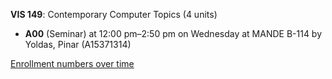 **VIS 149**: Contemporary Computer Topics (4 units)

- **A00** (Seminar) at 12:00 pm–2:50 pm on Wednesday at MANDE B-114 by Yoldas, Pinar (A15371314)

[Enrollment numbers over time](./VIS149.tsv)
